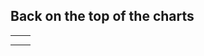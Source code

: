 <h2> Back on the top of the charts </h2>
<table>
  <tr>
    <th> <!----> </th>
    <th> <!----> </th>
  </tr>
  <tr>
    <td> <!----> </td>
    <td> <!----> </td>
  </tr>
</table>
